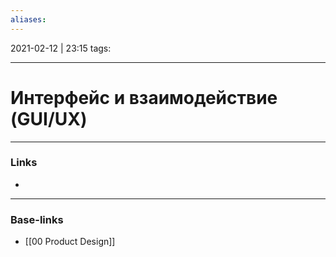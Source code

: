 ```yaml
---
aliases:
---
```

2021-02-12 | 23:15
tags: 
___

# Интерфейс и взаимодействие (GUI/UX)

___
### Links
- 

___
### Base-links
- [[00 Product Design]]


